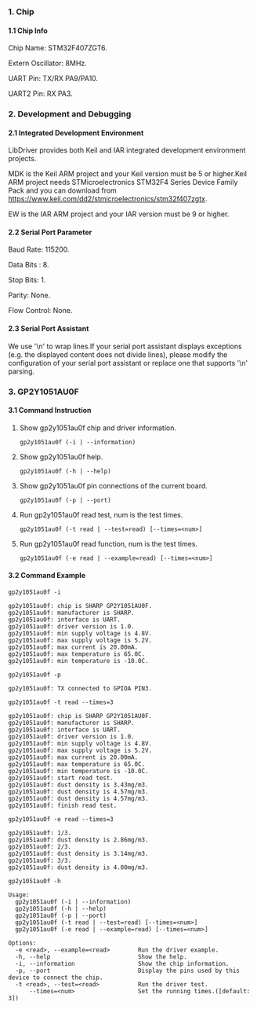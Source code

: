### 1. Chip

#### 1.1 Chip Info

Chip Name: STM32F407ZGT6.

Extern Oscillator: 8MHz.

UART Pin: TX/RX PA9/PA10.

UART2 Pin: RX PA3.

### 2. Development and Debugging

#### 2.1 Integrated Development Environment

LibDriver provides both Keil and IAR integrated development environment projects.

MDK is the Keil ARM project and your Keil version must be 5 or higher.Keil ARM project needs STMicroelectronics STM32F4 Series Device Family Pack and you can download from https://www.keil.com/dd2/stmicroelectronics/stm32f407zgtx.

EW is the IAR ARM project and your IAR version must be 9 or higher.

#### 2.2 Serial Port Parameter

Baud Rate: 115200.

Data Bits : 8.

Stop Bits: 1.

Parity: None.

Flow Control: None.

#### 2.3 Serial Port Assistant

We use '\n' to wrap lines.If your serial port assistant displays exceptions (e.g. the displayed content does not divide lines), please modify the configuration of your serial port assistant or replace one that supports '\n' parsing.

### 3. GP2Y1051AU0F

#### 3.1 Command Instruction

1. Show gp2y1051au0f chip and driver information.

   ```shell
   gp2y1051au0f (-i | --information)
   ```

2. Show gp2y1051au0f help.

   ```shell
   gp2y1051au0f (-h | --help)
   ```

3. Show gp2y1051au0f pin connections of the current board.

   ```shell
   gp2y1051au0f (-p | --port)
   ```

4. Run gp2y1051au0f read test, num is the test times.

   ```shell
   gp2y1051au0f (-t read | --test=read) [--times=<num>]
   ```


5. Run gp2y1051au0f read function, num is the test times.

   ```shell
   gp2y1051au0f (-e read | --example=read) [--times=<num>]
   ```

#### 3.2 Command Example

```shell
gp2y1051au0f -i

gp2y1051au0f: chip is SHARP GP2Y1051AU0F.
gp2y1051au0f: manufacturer is SHARP.
gp2y1051au0f: interface is UART.
gp2y1051au0f: driver version is 1.0.
gp2y1051au0f: min supply voltage is 4.8V.
gp2y1051au0f: max supply voltage is 5.2V.
gp2y1051au0f: max current is 20.00mA.
gp2y1051au0f: max temperature is 65.0C.
gp2y1051au0f: min temperature is -10.0C.
```

```shell
gp2y1051au0f -p

gp2y1051au0f: TX connected to GPIOA PIN3.
```

```shell
gp2y1051au0f -t read --times=3

gp2y1051au0f: chip is SHARP GP2Y1051AU0F.
gp2y1051au0f: manufacturer is SHARP.
gp2y1051au0f: interface is UART.
gp2y1051au0f: driver version is 1.0.
gp2y1051au0f: min supply voltage is 4.8V.
gp2y1051au0f: max supply voltage is 5.2V.
gp2y1051au0f: max current is 20.00mA.
gp2y1051au0f: max temperature is 65.0C.
gp2y1051au0f: min temperature is -10.0C.
gp2y1051au0f: start read test.
gp2y1051au0f: dust density is 3.43mg/m3.
gp2y1051au0f: dust density is 4.57mg/m3.
gp2y1051au0f: dust density is 4.57mg/m3.
gp2y1051au0f: finish read test.
```

```shell
gp2y1051au0f -e read --times=3

gp2y1051au0f: 1/3.
gp2y1051au0f: dust density is 2.86mg/m3.
gp2y1051au0f: 2/3.
gp2y1051au0f: dust density is 3.14mg/m3.
gp2y1051au0f: 3/3.
gp2y1051au0f: dust density is 4.00mg/m3.
```

```shell
gp2y1051au0f -h

Usage:
  gp2y1051au0f (-i | --information)
  gp2y1051au0f (-h | --help)
  gp2y1051au0f (-p | --port)
  gp2y1051au0f (-t read | --test=read) [--times=<num>]
  gp2y1051au0f (-e read | --example=read) [--times=<num>]

Options:
  -e <read>, --example=<read>        Run the driver example.
  -h, --help                         Show the help.
  -i, --information                  Show the chip information.
  -p, --port                         Display the pins used by this device to connect the chip.
  -t <read>, --test=<read>           Run the driver test.
      --times=<num>                  Set the running times.([default: 3])
```

